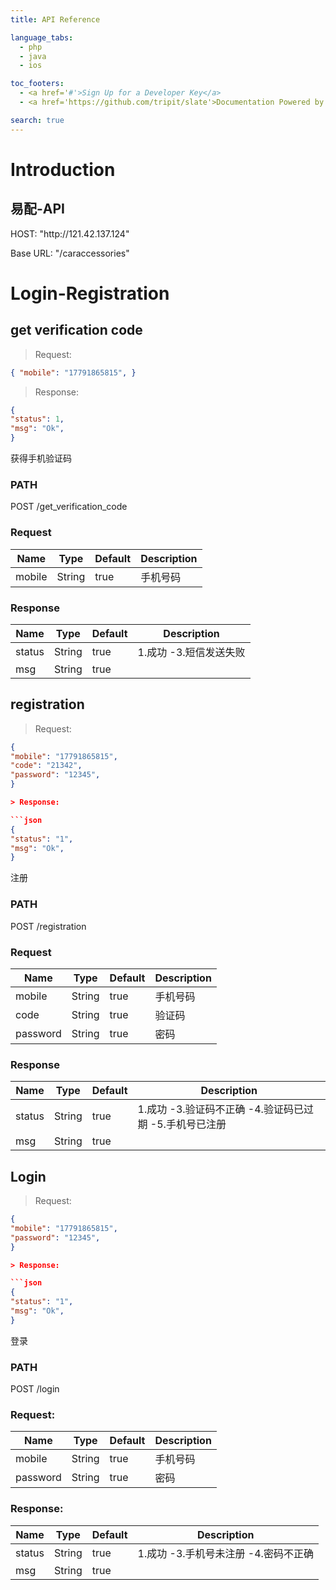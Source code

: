 ```yaml
---
title: API Reference

language_tabs:
  - php
  - java
  - ios

toc_footers:
  - <a href='#'>Sign Up for a Developer Key</a>
  - <a href='https://github.com/tripit/slate'>Documentation Powered by Slate</a>

search: true
---
```


# Introduction

## 易配-API

<aside class="success">
HOST: "http://121.42.137.124"

Base URL: "/caraccessories"
</aside>



# Login-Registration

## get verification code

> Request:

```json
{ "mobile": "17791865815", }
```

> Response:

```json
{
"status": 1,
"msg": "Ok",
}
```

获得手机验证码

### PATH
<aside class="success">
POST /get_verification_code
</aside>


### Request

Name | Type | Default | Description
--------- | ------- | ------- | -----------
mobile | String | true | 手机号码

### Response

Name | Type | Default | Description
--------- | ------- | ------- | -----------
status | String | true | 1.成功 -3.短信发送失败
msg | String | true | 

## registration

> Request:

```json
{
"mobile": "17791865815",
"code": "21342",
"password": "12345",
}

> Response:

```json
{
"status": "1",
"msg": "Ok",
}
```

注册

### PATH

<aside class="success">
POST /registration
</aside>

### Request

Name | Type | Default | Description
--------- | ------- | ------- | -----------
mobile | String | true | 手机号码
code | String | true | 验证码
password | String | true | 密码

### Response

Name | Type | Default | Description
--------- | ------- | ------- | -----------
status | String | true | 1.成功 -3.验证码不正确 -4.验证码已过期 -5.手机号已注册
msg | String | true | 

## Login

> Request:

```json
{
"mobile": "17791865815",
"password": "12345",
}

> Response:

```json
{
"status": "1",
"msg": "Ok",
}
```

登录

### PATH

<aside class="success">
POST /login
</aside>

### Request:

Name | Type | Default | Description
--------- | ------- | ------- | -----------
mobile | String | true | 手机号码
password | String | true | 密码

### Response:

Name | Type | Default | Description
--------- | ------- | ------- | -----------
status | String | true | 1.成功 -3.手机号未注册 -4.密码不正确
msg | String | true | 

